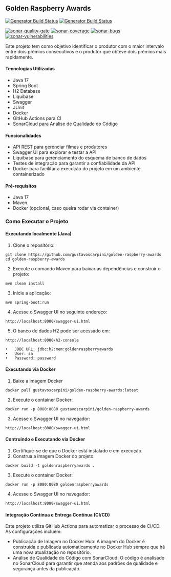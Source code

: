 ## Golden Raspberry Awards

[![Generator Build Status][github-actions-build-image]][github-actions-url]
[![Generator Build Status][github-actions-generator-image]][github-actions-url]

[![sonar-quality-gate][sonar-quality-gate]][sonar-url] [![sonar-coverage][sonar-coverage]][sonar-url] [![sonar-bugs][sonar-bugs]][sonar-url] [![sonar-vulnerabilities][sonar-vulnerabilities]][sonar-url]


Este projeto tem como objetivo identificar o produtor com o maior intervalo entre dois prêmios consecutivos e o produtor que obteve dois prêmios mais rapidamente.


#### Tecnologias Utilizadas

- Java 17
- Spring Boot
- H2 Database
- Liquibase
- Swagger
- JUnit 
- Docker
- GitHub Actions para CI
- SonarCloud para Análise de Qualidade do Código

#### Funcionalidades

- API REST para gerenciar filmes e produtores
- Swagger UI para explorar e testar a API
- Liquibase para gerenciamento do esquema de banco de dados
- Testes de integração para garantir a confiabilidade da API
- Docker para facilitar a execução do projeto em um ambiente containerizado

#### Pré-requisitos

- Java 17
- Maven
- Docker (opcional, caso queira rodar via container)

### Como Executar o Projeto

#### Executando localmente (Java)

1.	Clone o repositório:
```
git clone https://github.com/gustavoscarpini/golden-raspberry-awards
cd golden-raspberry-awards
```

2. Execute o comando Maven para baixar as dependências e construir o projeto:
```
mvn clean install
```

3.	Inicie a aplicação:
```
mvn spring-boot:run
```

4.	Acesse o Swagger UI no seguinte endereço:
```
http://localhost:8080/swagger-ui.html
```

5. O banco de dados H2 pode ser acessado em:
```
http://localhost:8080/h2-console
```
	•	JDBC URL: jdbc:h2:mem:goldenraspberryawards
	•	User: sa
	•	Password: password

#### Executando via Docker

1. Baixe a imagem Docker
```
docker pull gustavoscarpini/golden-raspberry-awards:latest

```

2.	Execute o container Docker:
```
docker run -p 8080:8080 gustavoscarpini/golden-raspberry-awards
```

3. Acesse o Swagger UI no navegador:
```
http://localhost:8080/swagger-ui.html
```

#### Contruindo e Executando via Docker

1. Certifique-se de que o Docker está instalado e em execução.
2. Construa a imagem Docker do projeto:
```
docker build -t goldenraspberryawards .
```

3.	Execute o container Docker:
```
docker run -p 8080:8080 goldenraspberryawards
```

4.	Acesse o Swagger UI no navegador:
```
http://localhost:8080/swagger-ui.html
```


#### Integração Contínua e Entrega Contínua (CI/CD)

Este projeto utiliza GitHub Actions para automatizar o processo de CI/CD. As configurações incluem:

- Publicação de Imagem no Docker Hub: A imagem do Docker é construída e publicada automaticamente no Docker Hub sempre que há uma nova atualização no repositório.
- Análise de Qualidade do Código com SonarCloud: O código é analisado no SonarCloud para garantir que atenda aos padrões de qualidade e segurança antes da publicação.

[github-actions-generator-image]:https://github.com/gustavoscarpini/golden-raspberry-awards/actions/workflows/build-docker.yml/badge.svg
[github-actions-build-image]:https://github.com/gustavoscarpini/golden-raspberry-awards/actions/workflows/qa.yml/badge.svg
[github-actions-url]: https://github.com/gustavoscarpini/golden-raspberry-awards/actions
[sonar-url]: https://sonarcloud.io/dashboard?id=gustavoscarpini_golden-raspberry-awards
[sonar-quality-gate]: https://sonarcloud.io/api/project_badges/measure?project=gustavoscarpini_golden-raspberry-awards&metric=alert_status
[sonar-coverage]: https://sonarcloud.io/api/project_badges/measure?project=gustavoscarpini_golden-raspberry-awards&metric=coverage
[sonar-bugs]: https://sonarcloud.io/api/project_badges/measure?project=gustavoscarpini_golden-raspberry-awards&metric=bugs
[sonar-vulnerabilities]: https://sonarcloud.io/api/project_badges/measure?project=gustavoscarpini_golden-raspberry-awards&metric=vulnerabilities
